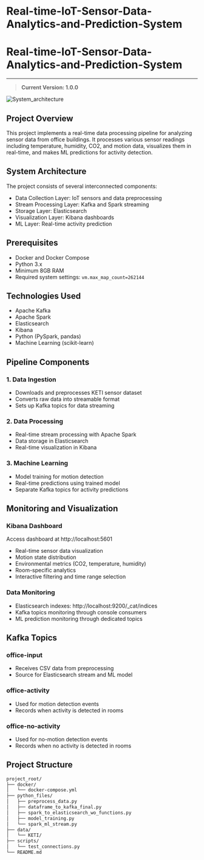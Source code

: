 # Real-time-IoT-Sensor-Data-Analytics-and-Prediction-System 

# Real-time-IoT-Sensor-Data-Analytics-and-Prediction-System
---
> **Current Version: 1.0.0**

![System_architecture](https://github.com/user-attachments/assets/5389dfc7-fd3e-4d45-8e2c-d44e12de8db1)

## Project Overview
This project implements a real-time data processing pipeline for analyzing sensor data from office buildings. It processes various sensor readings including temperature, humidity, CO2, and motion data, visualizes them in real-time, and makes ML predictions for activity detection.

## System Architecture
The project consists of several interconnected components:
- Data Collection Layer: IoT sensors and data preprocessing
- Stream Processing Layer: Kafka and Spark streaming
- Storage Layer: Elasticsearch
- Visualization Layer: Kibana dashboards
- ML Layer: Real-time activity prediction

## Prerequisites
- Docker and Docker Compose
- Python 3.x
- Minimum 8GB RAM
- Required system settings: `vm.max_map_count=262144`

## Technologies Used
- Apache Kafka
- Apache Spark
- Elasticsearch
- Kibana
- Python (PySpark, pandas)
- Machine Learning (scikit-learn)

## Pipeline Components

### 1. Data Ingestion
- Downloads and preprocesses KETI sensor dataset
- Converts raw data into streamable format
- Sets up Kafka topics for data streaming

### 2. Data Processing
- Real-time stream processing with Apache Spark
- Data storage in Elasticsearch
- Real-time visualization in Kibana

### 3. Machine Learning
- Model training for motion detection
- Real-time predictions using trained model
- Separate Kafka topics for activity predictions

## Monitoring and Visualization

### Kibana Dashboard
Access dashboard at http://localhost:5601
- Real-time sensor data visualization
- Motion state distribution
- Environmental metrics (CO2, temperature, humidity)
- Room-specific analytics
- Interactive filtering and time range selection

### Data Monitoring
- Elasticsearch indexes: http://localhost:9200/_cat/indices
- Kafka topics monitoring through console consumers
- ML prediction monitoring through dedicated topics

## Kafka Topics

### office-input
- Receives CSV data from preprocessing
- Source for Elasticsearch stream and ML model

### office-activity
- Used for motion detection events
- Records when activity is detected in rooms

### office-no-activity
- Used for no-motion detection events
- Records when no activity is detected in rooms

## Project Structure
```bash
project_root/
├── docker/
│   └── docker-compose.yml
├── python_files/
│   ├── preprocess_data.py
│   ├── dataframe_to_kafka_final.py
│   ├── spark_to_elasticsearch_wo_functions.py
│   ├── model_training.py
│   └── spark_ml_stream.py
├── data/
│   └── KETI/
├── scripts/
│   └── test_connections.py
└── README.md


